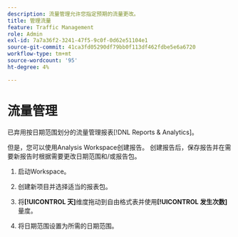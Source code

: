 ```yaml
---
description: 流量管理允许您指定预期的流量更改。
title: 管理流量
feature: Traffic Management
role: Admin
exl-id: 7a7a36f2-3241-47f5-9c0f-0d62e51104e1
source-git-commit: 41ca3fd05290df79bb0f113df462fdbe5e6a6720
workflow-type: tm+mt
source-wordcount: '95'
ht-degree: 4%

---
```


# 流量管理

已弃用按日期范围划分的流量管理报表[!DNL Reports & Analytics]。

但是，您可以使用Analysis Workspace创建报告。 创建报告后，保存报告并在需要新报告时根据需要更改日期范围和/或报告包。

1. 启动Workspace。

1. 创建新项目并选择适当的报表包。

1. 将&#x200B;**[!UICONTROL 天]**&#x200B;维度拖动到自由格式表并使用&#x200B;**[!UICONTROL 发生次数]**&#x200B;量度。

1. 将日期范围设置为所需的日期范围。

